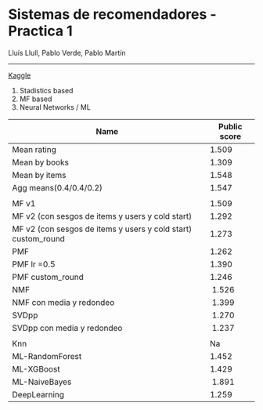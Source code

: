 # Sistemas de recomendadores - Practica 1 

Lluís Llull, Pablo Verde, Pablo Martín

---

[Kaggle](https://www.kaggle.com/competitions/recsys-filtrado-colaborativo-24-25/overview)

1. Stadistics based
2. MF based
3. Neural Networks / ML



| Name  | Public score  |
|---|---|
| Mean rating  | 1.509  |
| Mean by books  | 1.309  |
| Mean by items | 1.548  |
| Agg means(0.4/0.4/0.2) | 1.547  |
|||
| MF v1  | 1.509  |
| MF v2 (con sesgos de items y users y cold start)  | 1.292  |
| MF v2 (con sesgos de items y users y cold start) custom_round | 1.273  |
| PMF  |  1.262 |
| PMF lr =0.5 | 1.390  |
| PMF custom_round| 1.246  |
| NMF|  1.526 |
| NMF con media y redondeo|  1.399 |
| SVDpp |  1.270 |
| SVDpp con media y redondeo|  1.237 |
|||
| Knn |  Na |
| ML-RandomForest | 1.452 |
| ML-XGBoost |  1.429 |
| ML-NaiveBayes |  1.891  |
| DeepLearning |  1.259 |





